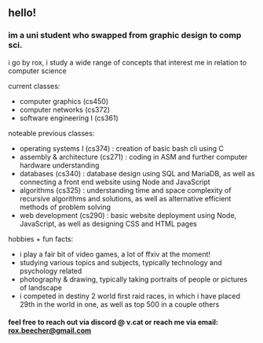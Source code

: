 ## hello!

### im a uni student who swapped from graphic design to comp sci.
i go by rox, i study a wide range of concepts that interest me in relation to computer science

current classes:
- computer graphics (cs450)
- computer networks (cs372)
- software engineering I (cs361)

noteable previous classes:
- operating systems I (cs374) : creation of basic bash cli using C
- assembly & architecture (cs271) : coding in ASM and further computer hardware understanding
- databases (cs340) : database design using SQL and MariaDB, as well as connecting a front end website using Node and JavaScript
- algorithms (cs325) : understanding time and space complexity of recursive algorithms and solutions, as well as alternative efficient methods of problem solving
- web development (cs290) : basic website deployment using Node, JavaScript, as well as designing CSS and HTML pages

hobbies + fun facts:
- i play a fair bit of video games, a lot of ffxiv at the moment!
- studying various topics and subjects, typically technology and psychology related
- photography & drawing, typically taking portraits of people or pictures of landscape
- i competed in destiny 2 world first raid races, in which i have placed 29th in the world in one, as well as top 500 in a couple others

#### feel free to reach out via discord @ v.cat or reach me via email: rox.beecher@gmail.com
